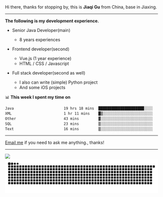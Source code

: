 Hi there, thanks for stopping by, this is **Jiaqi Gu** from China, base in Jiaxing.

---

**The following is my development experience.**

- Senior Java Developer(main)
  - 8 years experiences

- Frontend developer(second)
  - Vue.js (1 year experience)
  - HTML / CSS / Javascript
  
- Full stack developer(second as well)
  - I also can write (simple) Python project
  - And some iOS projects

📊 **This week I spent my time on**
<!--START_SECTION:waka-->

```txt
Java                       19 hrs 18 mins  █████████████████████░░░░   84.16 %
XML                        1 hr 11 mins    █▒░░░░░░░░░░░░░░░░░░░░░░░   05.23 %
Other                      43 mins         ▓░░░░░░░░░░░░░░░░░░░░░░░░   03.19 %
SQL                        23 mins         ▒░░░░░░░░░░░░░░░░░░░░░░░░   01.69 %
Text                       16 mins         ▒░░░░░░░░░░░░░░░░░░░░░░░░   01.18 %
```

<!--END_SECTION:waka-->

---

[Email me](mailto:htk2klwgr@mozmail.com?subject=Hiring_from_GitHub) if you need to ask me anything., thanks!

---

![]( https://visitor-badge.glitch.me/badge?page_id=githubgujiaqi)
![]( https://github.com/droid-Q/droid-Q/raw/output/github-contribution-grid-snake.svg#gh-dark-mode-only)
